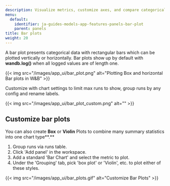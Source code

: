 ```yaml
---
description: Visualize metrics, customize axes, and compare categorical data as bars.
menu:
  default:
    identifier: ja-guides-models-app-features-panels-bar-plot
    parent: panels
title: Bar plots
weight: 20
---
```


A bar plot presents categorical data with rectangular bars which can be plotted vertically or horizontally. Bar plots show up by default with **wandb.log()** when all logged values are of length one.

{{< img src="/images/app_ui/bar_plot.png" alt="Plotting Box and horizontal Bar plots in W&B" >}}

Customize with chart settings to limit max runs to show, group runs by any config and rename labels.

{{< img src="/images/app_ui/bar_plot_custom.png" alt="" >}}

## Customize bar plots

You can also create **Box** or **Violin** Plots to combine many summary statistics into one chart type**.**

1. Group runs via runs table.
2. Click 'Add panel' in the workspace.
3. Add a standard 'Bar Chart' and select the metric to plot.
4. Under the 'Grouping' tab, pick 'box plot' or 'Violin', etc. to plot either of these styles.

{{< img src="/images/app_ui/bar_plots.gif" alt="Customize Bar Plots" >}}
